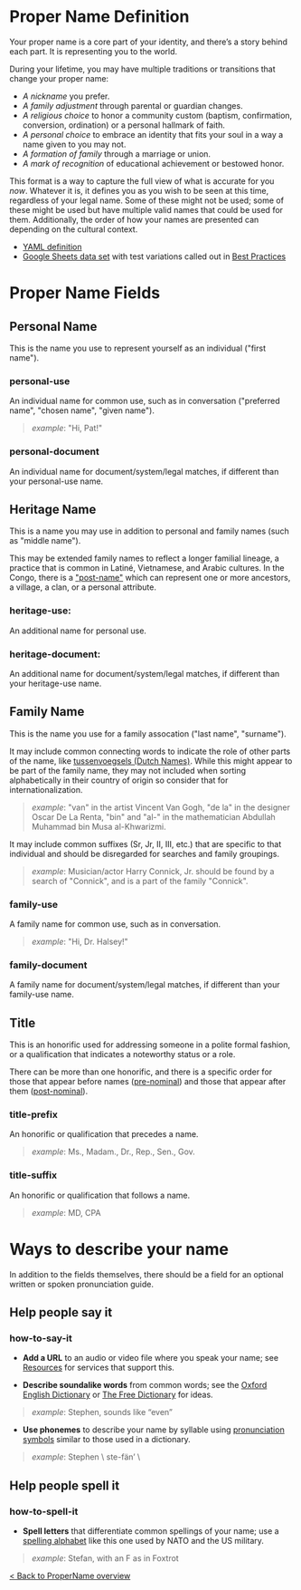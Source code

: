 # Proper Name Definition

Your proper name is a core part of your identity, and there’s a story behind each part. It is representing you to the world. 

During your lifetime, you may have multiple traditions or transitions that change your proper name:

- *A nickname* you prefer. 
- *A family adjustment* through parental or guardian changes. 
- *A religious choice* to honor a community custom (baptism, confirmation, conversion, ordination) or a personal hallmark of faith. 
- *A personal choice* to embrace an identity that fits your soul in a way a name given to you may not.
- *A formation of family* through a marriage or union.
- *A mark of recognition* of educational achievement or bestowed honor.

This format is a way to capture the full view of what is accurate for you *now*. Whatever it is, it defines you as you wish to be seen at this time, regardless of your legal name. Some of these might not be used; some of these might be used but have multiple valid names that could be used for them. Additionally, the order of how your names are presented can depending on the cultural context.

- [YAML definition](https://github.com/makeitlegit/propername/blob/main/propername.yaml)
- [Google Sheets data set](https://docs.google.com/spreadsheets/d/1ugh_7dFH_uewnOWooKRG-bWVQHj2ZqQxtYccNhuEfO8/edit?usp=sharing) with test variations called out in [Best Practices](https://github.com/makeitlegit/propername/blob/main/bestpractices.md)


# Proper Name Fields


## Personal Name

This is the name you use to represent yourself as an individual ("first name").

### personal-use

An individual name for common use, such as in conversation ("preferred name", "chosen name", "given name"). 

> *example*: "Hi, Pat!"

### personal-document

An individual name for document/system/legal matches, if different than your personal-use name.


## Heritage Name

This is a name you may use in addition to personal and family names (such as "middle name").

This may be extended family names to reflect a longer familial lineage, a practice that is common in Latiné, Vietnamese, and Arabic cultures. In the Congo, there is a ["post-name"](https://en.wikipedia.org/wiki/Democratic_Republic_of_the_Congo_naming_customs) which can represent one or more ancestors, a village, a clan, or a personal attribute.

### heritage-use: 
An additional name for personal use.

### heritage-document:
An additional name for document/system/legal matches, if different than your heritage-use name.


## Family Name

This is the name you use for a family assocation ("last name", "surname"). 

It may include common connecting words to indicate the role of other parts of the name, like [tussenvoegsels (Dutch Names)](https://en.wikipedia.org/wiki/Tussenvoegsel). While this might appear to be part of the family name, they may not included when sorting alphabetically in their country of origin so consider that for internationalization.

> *example*: "van" in the artist Vincent Van Gogh, "de la" in the designer Oscar De La Renta, "bin" and "al-" in the mathematician Abdullah Muhammad bin Musa al-Khwarizmi. 

It may include common suffixes (Sr, Jr, II, III, etc.) that are specific to that individual and should be disregarded for searches and family groupings. 

> *example*: Musician/actor Harry Connick, Jr. should be found by a search of "Connick", and is a part of the family "Connick".

### family-use

A family name for common use, such as in conversation. 

> *example*: "Hi, Dr. Halsey!"

### family-document

A family name for document/system/legal matches, if different than your family-use name.


## Title

This is an honorific used for addressing someone in a polite formal fashion, or a qualification that indicates a noteworthy status or a role.

There can be more than one honorific, and there is a specific order for those that appear before names ([pre-nominal](https://en.wikipedia.org/wiki/Pre-nominal_letters)) and those that appear after them ([post-nominal](https://en.wikipedia.org/wiki/Post-nominal_letters)).

### title-prefix

An honorific or qualification that precedes a name.

> *example*: Ms., Madam., Dr., Rep., Sen., Gov.

### title-suffix
An honorific or qualification that follows a name.

> *example*: MD, CPA


# Ways to describe your name

In addition to the fields themselves, there should be a field for an optional written or spoken pronunciation guide.


## Help people say it

### how-to-say-it

- **Add a URL** to an audio or video file where you speak your name; see [Resources](https://github.com/makeitlegit/propername/blob/main/resources.md) for services that support this.

- **Describe soundalike words** from common words; see the [Oxford English Dictionary](https://www.lexico.com/grammar/key-to-pronunciation) or [The Free Dictionary](https://www.thefreedictionary.com/_/pk_ipa.htm) for ideas.  

> *example*: Stephen, sounds like “even”

- **Use phonemes** to describe your name by syllable using [pronunciation symbols](https://www.infoplease.com/key-pronunciation-symbols) similar to those used in a dictionary.  

> *example*: Stephen \ ste-fän’ \


## Help people spell it

### how-to-spell-it

- **Spell letters** that differentiate common spellings of your name; use a [spelling alphabet](https://www.thebalancecareers.com/military-phonetic-alphabet-3356942) like this one used by NATO and the US military.

> *example*: Stefan, with an F as in Foxtrot

[< Back to ProperName overview ](README.md)
